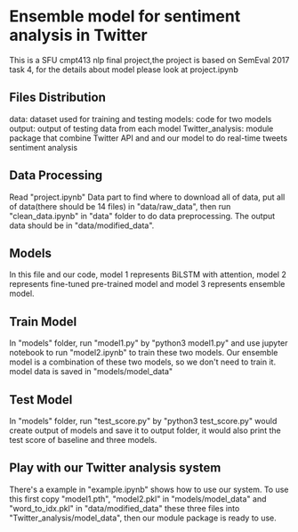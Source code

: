 # Ensemble model for sentiment analysis in Twitter

This is a SFU cmpt413 nlp final project,the project is based on SemEval 2017 task 4, for the details about model please look at project.ipynb

## Files Distribution
data: dataset used for training and testing
models: code for two models 
output: output of testing data from each model
Twitter_analysis: module package that combine Twitter API and and our model to do real-time tweets sentiment analysis

## Data Processing
Read "project.ipynb" Data part to find where to download all of data, put all of data(there should be 14 files) in "data/raw_data", then run "clean_data.ipynb" in "data" folder to do data preprocessing. The output data should be in "data/modified_data".

## Models
In this file and our code, model 1 represents BiLSTM with attention, model 2 represents fine-tuned pre-trained model and model 3 represents ensemble model.

## Train Model
In "models" folder, run "model1.py" by "python3 model1.py" and use jupyter notebook to run "model2.ipynb" to train these two models. Our ensemble model is a combination of these two models, so we don't need to train it. model data is saved in "models/model_data"

## Test Model
In "models" folder, run "test_score.py" by "python3 test_score.py" would create output of models and save it to output folder, it would also print the test score of baseline and three models.

## Play with our Twitter analysis system
There's a example in "example.ipynb" shows how to use our system. To use this first copy "model1.pth", "model2.pkl" in "models/model_data" and "word_to_idx.pkl" in "data/modified_data" these three files into "Twitter_analysis/model_data", then our module package is ready to use.